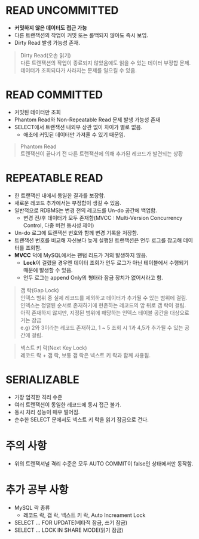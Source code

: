 # READ UNCOMMITTED
- **커밋하지 않은 데이터도 접근 가능**
- 다른 트랜잭션의 작업이 커밋 또는 롤백되지 않아도 즉시 보임.
- Dirty Read 발생 가능성 존재.

> Dirty Read(오손 읽기)  
>다른 트랜잭션의 작업이 종료되지 않았음에도 읽을 수 있는 데이터 부정합 문제.  
>데이터가 조회되다가 사라지는 문제를 일으킬 수 있음.

# READ COMMITTED
- 커밋된 데이터만 조회
- Phantom Read와 Non-Repeatable Read 문제 발생 가능성 존재
- SELECT에서 트랜잭션 내외부 상관 없이 차이가 별로 없음.
  - 애초에 커밋된 데이터만 가져올 수 있기 때문임.

> Phantom Read  
트랜잭션이 끝나기 전 다른 트랜잭션에 의해 추가된 레코드가 발견되는 상황

# REPEATABLE READ
- 한 트랜잭션 내에서 동일한 결과를 보장함.
- 새로운 레코드 추가에서는 부정합이 생길 수 있음.
- 일반적으로 RDBMS는 변경 전의 레코드를 Un-do 공간에 백업함.
  - 변경 전/후 데이터가 모두 존재함(MVCC : Multi-Version Concurrency Control, 다중 버전 동시성 제어)
- Un-do 로그에 트랜잭션 번호와 함께 변경 기록을 저장함.
- 트랜잭션 번호를 비교해 자신보다 늦게 실행된 트랜잭션은 언두 로그를 참고해 데이터를 조회함.
- **MVCC** 덕에 MySQL에서는 팬텀 리드가 거의 발생하지 않음.
  - **Lock**이 걸렸을 경우엔 데이터 조회가 언두 로그가 아닌 테이블에서 수행되기 때문에 발생할 수 있음.
  - 언두 로그는 append Only의 형태라 잠금 장치가 없어서라고 함.

> 갭 락(Gap Lock)  
인덱스 범위 중 실제 레코드를 제외하고 데이터가 추가될 수 있는 범위에 걸림.  
인덱스는 정렬된 순서로 존재하기에 현존하는 레코드의 앞 뒤로 갭 락이 걸림.  
아직 존재하지 않지만, 지정된 범위에 해당하는 인덱스 테이블 공간을 대상으로 거는 잠금  
e.g) 2와 3이라는 레코드 존재하고, 1 ~ 5 조회 시 1과 4,5가 추가될 수 있는 공간에 걸림.

> 넥스트 키 락(Next Key Lock)  
레코드 락 + 갭 락, 보통 갭 락은 넥스트 키 락과 함께 사용됨.  


# SERIALIZABLE
- 가장 엄격한 격리 수준
- 여러 트랜잭션이 동일한 레코드에 동시 접근 불가.
- 동시 처리 성능이 매우 떨어짐.
- 순수한 SELECT 문에서도 넥스트 키 락을 읽기 잠금으로 건다.


# 주의 사항
- 위의 트랜잭셔널 격리 수준은 모두 AUTO COMMIT이 false인 상태에서만 동작함.

# 추가 공부 사항
- MySQL 락 종류
  - 레코드 락, 갭 락, 넥스트 키 락, Auto Increament Lock
- SELECT ... FOR UPDATE(베타적 잠금, 쓰기 잠금)
- SELECT ... LOCK IN SHARE MODE(읽기 잠금)
